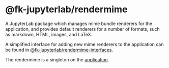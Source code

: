 # @fk-jupyterlab/rendermime

A JupyterLab package which manages mime bundle renderers for the application,
and provides default renderers for a number of formats, such as markdown,
HTML, images, and LaTeX.

A simplified interface for adding new mime renderers to the application
can be found in [@fk-jupyterlab/rendermime-interfaces](../rendermime-interfaces).

The rendermime is a singleton on the [application](../application).
